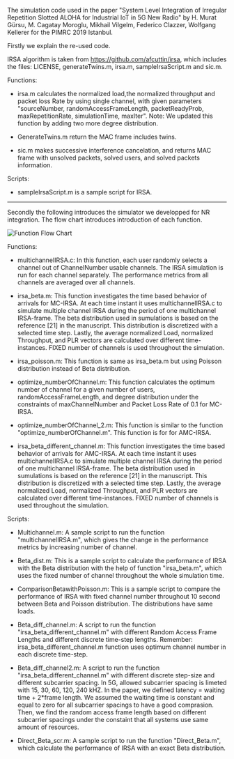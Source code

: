 The simulation code used in the paper "System Level Integration of Irregular Repetition Slotted ALOHA for Industrial IoT in 5G New Radio" by H. Murat Gürsu, M. Cagatay Moroglu, Mikhail Vilgelm, Federico Clazzer, Wolfgang Kellerer for the PIMRC 2019 Istanbul.

Firstly we explain the re-used code.

IRSA algorithm is taken from https://github.com/afcuttin/irsa, which includes 
the files: LICENSE, generateTwins.m, irsa.m, sampleIrsaScript.m and sic.m.

Functions:

- irsa.m calculates the normalized load,the normalized throughput and packet loss 
Rate by using single channel, with given parameters "sourceNumber, randomAccessFrameLength, packetReadyProb, maxRepetitionRate, simulationTime, maxIter".
Note: We updated this function by adding two more degree distribution.

- GenerateTwins.m return the MAC frame includes twins.

- sic.m makes successive interference cancelation, and returns MAC frame with unsolved packets, solved users, and solved packets information.

Scripts:

- sampleIrsaScript.m is a sample script for IRSA.



------------------------------------------------------------------------------
Secondly the following introduces the simulator we developped for NR integration. The flow chart introduces introduction of each function.

![Function Flow Chart](https://github.com/tum-lkn/IRSA_4_5G/blob/master/FlowChart.jpg)


Functions:

- multichannelIRSA.c: In this function, each user randomly selects a channel out of ChannelNumber usable channels. The IRSA simulation is run for each channel separately. The performance metrics from all channels are averaged over all channels.

- irsa_beta.m: This function investigates the time based behavior of arrivals for MC-IRSA. At each time instant it uses multichannelIRSA.c to simulate multiple channel IRSA during the period of one multichannel IRSA-frame. The beta distribution used in sumulations is based on the reference [21] in the manuscript. This distribution is discretized with a selected time step. Lastly, the average normalized Load, normalized Throughput, and PLR vectors are calculated over different time-instances. FIXED number of channels is used throughout the simulation. 


- irsa_poisson.m: This function is same as irsa_beta.m but using Poisson distribution instead of Beta distribution.


- optimize_numberOfChannel.m: This function calculates the optimum number of channel for a given number of users, randomAccessFrameLength, and degree distribution under the constraints of maxChannelNumber and Packet Loss Rate of 0.1 for MC-IRSA.

- optimize_numberOfChannel_2.m: This function is similar to the function "optimize_numberOfChannel.m". This function is for for AMC-IRSA.

- irsa_beta_different_channel.m: This function investigates the time based behavior of arrivals for AMC-IRSA. At each time instant it uses multichannelIRSA.c to simulate multiple channel IRSA during the period of one multichannel IRSA-frame. The beta distribution used in sumulations is based on the reference [21] in the manuscript. This distribution is discretized with a selected time step. Lastly, the average normalized Load, normalized Throughput, and PLR vectors are calculated over different time-instances. FIXED number of channels is used throughout the simulation. 

Scripts:

- Multichannel.m: A sample script to run the function "multichannelIRSA.m", which gives the change in the performance metrics by increasing number of channel.

- Beta_dist.m: This is a sample script to calculate the performance of IRSA with the Beta distribution with the help of function "irsa_beta.m", which uses the fixed number of channel throughout the whole simulation time.

- ComparisonBetawithPoisson.m: This is a sample script to compare the performance of IRSA with fixed channel number throughout 10 second between Beta and Poisson distribution. The distributions have same loads.

- Beta_diff_channel.m: A script to run the function "irsa_beta_different_channel.m" with different Random Access Frame Lengths and different discrete time-step lengths. Remember: irsa_beta_different_channel.m function uses optimum channel number in each discrete time-step.

- Beta_diff_channel2.m: A script to run the function "irsa_beta_different_channel.m" with  different discrete step-size and different subcarrier spacing. In 5G, allowed subcarrier spacing is limeted with 15, 30, 60, 120, 240 kHZ. In the paper, we defined latency = waiting time + 2*frame length. We assumed the waiting time is constant and equal to zero for all subcarrier spacings to have a good comprasion. Then, we find the random access frame length based on different subcarrier spacings under the constaint that all systems use same amount of resources. 

- Direct_Beta_scr.m: A sample script to run the function "Direct_Beta.m", which calculate the performance of IRSA with an exact Beta distribution.
